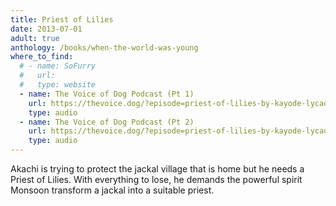 ```yaml
---
title: Priest of Lilies
date: 2013-07-01
adult: true
anthology: /books/when-the-world-was-young
where_to_find:
  # - name: SoFurry
  #   url:
  #   type: website
  - name: The Voice of Dog Podcast (Pt 1)
    url: https://thevoice.dog/?episode=priest-of-lilies-by-kayode-lycaon-part-1-of-2
    type: audio
  - name: The Voice of Dog Podcast (Pt 2)
    url: https://thevoice.dog/?episode=priest-of-lilies-by-kayode-lycaon-part-2-of-2
    type: audio
---
```

Akachi is trying to protect the jackal village that is home but he needs a Priest of Lilies. With everything to lose, he demands the powerful spirit Monsoon transform a jackal into a suitable priest.